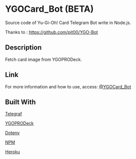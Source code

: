 # YGOCard_Bot (BETA)

Source code of Yu-Gi-Oh! Card Telegram Bot write in Node.js.

Thanks to : https://github.com/pit00/YGO-Bot

## Description

Fetch card image from YGOPRODeck.

## Link

For more information and how to use, access:
[@YGOCard_Bot](http://telegram.me/YGOCard_bot)

## Built With

[Telegraf](https://github.com/telegraf/telegraf)

[YGOPRODeck](https://db.ygoprodeck.com/api-guide/)

[Dotenv](https://github.com/motdotla/dotenv)

[NPM](https://github.com/npm/npm)

[Heroku](https://www.heroku.com/)

